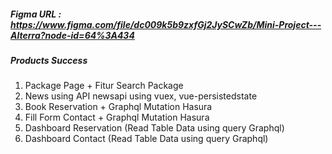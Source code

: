 ##### Figma URL : https://www.figma.com/file/dc009k5b9zxfGj2JySCwZb/Mini-Project---Alterra?node-id=64%3A434

##### Products Success
1. Package Page + Fitur Search Package
2. News using API newsapi using vuex, vue-persistedstate
3. Book Reservation + Graphql Mutation Hasura
4. Fill Form Contact + Graphql Mutation Hasura
5. Dashboard Reservation (Read Table Data using query Graphql)
6. Dashboard Contact (Read Table Data using query Graphql)
